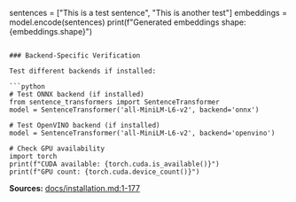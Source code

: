 sentences = ["This is a test sentence", "This is another test"]
embeddings = model.encode(sentences)
print(f"Generated embeddings shape: {embeddings.shape}")
```

### Backend-Specific Verification

Test different backends if installed:

```python
# Test ONNX backend (if installed)
from sentence_transformers import SentenceTransformer
model = SentenceTransformer('all-MiniLM-L6-v2', backend='onnx')

# Test OpenVINO backend (if installed)  
model = SentenceTransformer('all-MiniLM-L6-v2', backend='openvino')

# Check GPU availability
import torch
print(f"CUDA available: {torch.cuda.is_available()}")
print(f"GPU count: {torch.cuda.device_count()}")
```

**Sources:** [docs/installation.md:1-177]()